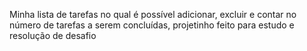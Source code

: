 Minha lista de tarefas no qual é possível adicionar, excluir e contar no número de tarefas a serem concluídas, projetinho feito para estudo e resolução de desafio
